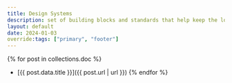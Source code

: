 ```yaml
---
title: Design Systems
description: set of building blocks and standards that help keep the look and feel of products and experiences consistent.
layout: default
date: 2024-01-03
override:tags: ["primary", "footer"]
---
```

{% for post in collections.doc %}
- [{{ post.data.title }}]({{ post.url | url }})
{% endfor %}